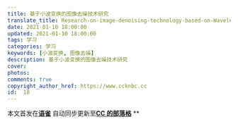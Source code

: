 ```yaml
---
title: 基于小波变换的图像去噪技术研究
translate_title: Research-on-image-denoising-technology-based-on-Wavelet-Transform
date: 2021-01-10 18:00:00
updated: 2021-01-10 18:00:00
tags: 学习
categories: 学习
keywords: [小波变换, 图像去噪]
description: 基于小波变换的图像去噪技术研究
cover:
photos:
comments: true
copyright_author_href: https://www.ccknbc.cc
id:  18
---
```


本文首发在[**语雀**](https://www.yuque.com/ccknbc/blog/18)
自动同步更新至[**CC 的部落格**](https://blog.ccknbc.cc/posts/Research-on-image-denoising-technology-based-on-Wavelet-Transform)
\*\*
